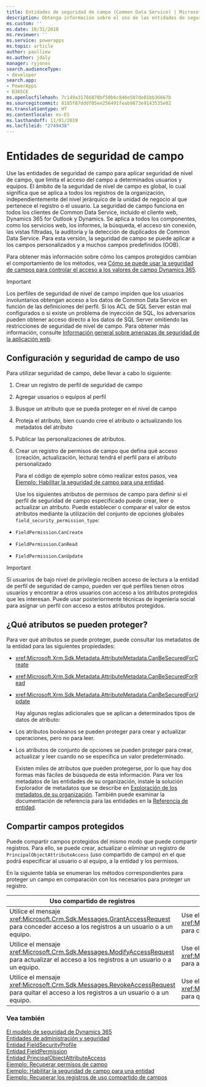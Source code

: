 ```yaml
---
title: Entidades de seguridad de campo (Common Data Service) | Microsoft Docs
description: Obtenga información sobre el uso de las entidades de seguridad de campo para aplicar seguridad de nivel de campo, que limita el acceso del campo a determinados usuarios y equipos.
ms.custom: ''
ms.date: 10/31/2018
ms.reviewer: ''
ms.service: powerapps
ms.topic: article
author: paulliew
ms.author: jdaly
manager: ryjones
search.audienceType:
- developer
search.app:
- PowerApps
- D365CE
ms.openlocfilehash: 7c149a31766878bf50b6c846e587de01bb36667b
ms.sourcegitcommit: 8185f87dddf05ee256491feab9873e9143535e02
ms.translationtype: HT
ms.contentlocale: es-ES
ms.lasthandoff: 11/01/2019
ms.locfileid: "2749438"
---
```

# <a name="field-security-entities"></a>Entidades de seguridad de campo

Use las entidades de seguridad de campo para aplicar seguridad de nivel de campo, que limita el acceso del campo a determinados usuarios y equipos. El ámbito de la seguridad de nivel de campo es global, lo cual significa que se aplica a todos los registros de la organización, independientemente del nivel jerárquico de la unidad de negocio al que pertenece el registro o el usuario. La seguridad de campo funciona en todos los clientes de Common Data Service, incluido el cliente web, Dynamics 365 for Outlook y Dynamics. Se aplica a todos los componentes, como los servicios web, los informes, la búsqueda, el acceso sin conexión, las vistas filtradas, la auditoría y la detección de duplicados de Common Data Service. Para esta versión, la seguridad de campo se puede aplicar a los campos personalizados y a muchos campos predefinidos (OOB).  
  
 Para obtener más información sobre cómo los campos protegidos cambian el comportamiento de los métodos, vea [Cómo se puede usar la seguridad de campos para controlar el acceso a los valores de campo Dynamics 365](/dynamics365/customer-engagement/developer/security-dev/use-field-security-control-access-field-values).  
  
> [!IMPORTANT]
>  Los perfiles de seguridad de nivel de campo impiden que los usuarios involuntarios obtengan acceso a los datos de Common Data Service en función de las definiciones del perfil. Si los ACL de SQL Server están mal configurados o si existe un problema de inyección de SQL, los adversarios pueden obtener acceso directo a los datos de SQL Server omitiendo las restricciones de seguridad de nivel de campo. Para obtener más información, consulte [Información general sobre amenazas de seguridad de la aplicación web](https://msdn.microsoft.com/library/f13d73y6.aspx).  
  
<a name="bkmk_setup"></a>   

## <a name="set-up-and-use-field-security"></a>Configuración y seguridad de campo de uso  
 Para utilizar seguridad de campo, debe llevar a cabo lo siguiente:  
  
1. Crear un registro de perfil de seguridad de campo  
  
2. Agregar usuarios o equipos al perfil  
  
3. Busque un atributo que se pueda proteger en el nivel de campo  
  
4. Proteja el atributo, bien cuando cree el atributo o actualizando los metadatos del atributo  
  
5. Publicar las personalizaciones de atributos.  
  
6. Crear un registro de permisos de campo que defina qué acceso (creación, actualización, lectura) tendrá el perfil para el atributo personalizado  
  
   Para el código de ejemplo sobre cómo realizar estos pasos, vea [Ejemplo: Habilitar la seguridad de campo para una entidad](/dynamics365/customer-engagement/developer/sample-enable-field-security-entity).  
  
   Use los siguientes atributos de permisos de campo para definir si el perfil de seguridad de campo especificado puede crear, leer o actualizar un atributo. 
   Puede establecer o comparar el valor de estos atributos mediante la utilización del conjunto de opciones globales `field_security_permission_type`:  
  
-   `FieldPermission`.`CanCreate`  
  
-   `FieldPermission`.`CanRead`  
  
-   `FieldPermission`.`CanUpdate`  
  
> [!IMPORTANT]
>  Si usuarios de bajo nivel de privilegio reciben acceso de lectura a la entidad de perfil de seguridad de campo, pueden ver qué perfiles tienen otros usuarios y encontrar a otros usuarios con acceso a los atributos protegidos que les interesan. Puede usar posteriormente técnicas de ingeniería social para asignar un perfil con acceso a estos atributos protegidos.  
  
<a name="bkmk_whichattributes"></a>   

## <a name="which-attributes-can-be-secured"></a>¿Qué atributos se pueden proteger?  
 Para ver qué atributos se puede proteger, puede consultar los metadatos de la entidad para las siguientes propiedades:  
  
- <xref:Microsoft.Xrm.Sdk.Metadata.AttributeMetadata.CanBeSecuredForCreate>  
  
- <xref:Microsoft.Xrm.Sdk.Metadata.AttributeMetadata.CanBeSecuredForRead>  
  
- <xref:Microsoft.Xrm.Sdk.Metadata.AttributeMetadata.CanBeSecuredForUpdate>  
  
  Hay algunas reglas adicionales que se aplican a determinados tipos de datos de atributo:  
  
- Los atributos booleanos se pueden proteger para crear y actualizar operaciones, pero no para leer.  
  
- Los atributos de conjunto de opciones se pueden proteger para crear, actualizar y leer cuando no se especifica un valor predeterminado.  
  
  Existen miles de atributos que pueden protegerse, por lo que hay dos formas más fáciles de búsqueda de esta información. Para ver los metadatos de las entidades de su organización, instale la solución Explorador de metadatos que se describe en [Exploración de los metadatos de su organización](/dynamics365/customer-engagement/developer/browse-your-metadata). También puede examinar la documentación de referencia para las entidades en la [Referencia de entidad](/dynamics365/customer-engagement/developer/about-entity-reference).  
  
<a name="bkmk_sharing"></a>   
## <a name="share-secured-fields"></a>Compartir campos protegidos  
 Puede compartir campos protegidos del mismo modo que puede compartir registros. Para ello, se puede crear, actualizar o eliminar un registro de `PrincipalObjectAttributeAccess` (uso compartido de campo) en el que podrá especificar al usuario o al equipo, a la entidad y los permisos.  
  
 En la siguiente tabla se enumeran los métodos correspondientes para proteger un campo en comparación con los necesarios para proteger un registro.  
  
|Uso compartido de registros|Uso compartido de acceso a campos|  
|--------------------|--------------------------|  
|Utilice el mensaje <xref:Microsoft.Crm.Sdk.Messages.GrantAccessRequest> para conceder acceso a los registros a un usuario o a un equipo.|Use el mensaje <xref:Microsoft.Xrm.Sdk.Messages.CreateRequest> o el método <xref:Microsoft.Xrm.Sdk.IOrganizationService>.<xref:Microsoft.Xrm.Sdk.IOrganizationService.Create*> para conceder acceso seguro a campos a un usuario o equipo.|  
|Utilice el mensaje <xref:Microsoft.Crm.Sdk.Messages.ModifyAccessRequest> para actualizar el acceso a los registros a un usuario o a un equipo.|Use el mensaje <xref:Microsoft.Xrm.Sdk.Messages.UpdateRequest> o el método <xref:Microsoft.Xrm.Sdk.IOrganizationService>.<xref:Microsoft.Xrm.Sdk.IOrganizationService.Update*> para actualizar el acceso seguro a campos de un usuario o equipo.|  
|Utilice el mensaje <xref:Microsoft.Crm.Sdk.Messages.RevokeAccessRequest> para quitar el acceso a los registros a un usuario o a un equipo.|Use el mensaje <xref:Microsoft.Xrm.Sdk.Messages.DeleteRequest> o el método <xref:Microsoft.Xrm.Sdk.IOrganizationService>.<xref:Microsoft.Xrm.Sdk.IOrganizationService.Delete*> para quitar el acceso seguro a campos de un usuario o equipo.|  
  
### <a name="see-also"></a>Vea también  
 [El modelo de seguridad de Dynamics 365](security-model.md)   
 [Entidades de administración y seguridad](/dynamics365/customer-engagement/developer/administration-security-entities)   
 [Entidad FieldSecurityProfile](/reference/entities/fieldsecurityprofile.md)   
 [Entidad FieldPermission](/reference/entities/fieldpermission.md)   
 [Entidad PrincipalObjectAttributeAccess](/reference/entities/principalobjectattributeaccess.md)    
 [Ejemplo: Recuperar permisos de campo](/dynamics365/customer-engagement/developer/sample-retrieve-field-permissions)   
 [Ejemplo: Habilitar la seguridad de campo para una entidad](org-service/samples/enable-field-security-entity.md)   
 [Ejemplo: Recuperar los registros de uso compartido de campos](/dynamics365/customer-engagement/developer/sample-retrieve-field-sharing-records)
